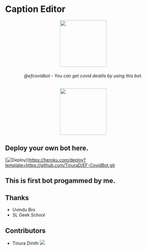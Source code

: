 # Caption Editor

<p align="center"><a href="https://t.me/efnormbot"><img src="(https://user-images.githubusercontent.com/87059430/131767843-67e59f30-45b0-4d08-87b7-4f238d68c993.png" width="150"></a></p>

<h6 align="center"> @efcovidbot - You can get covid deatils by using this bot. </h6>
 
<p align="center"> <a href=https://t.me/efcovidbot><img src="https://user-images.githubusercontent.com/87059430/129430712-ea56286d-e8c7-457f-b267-b4b38704f955.png" width="150"></a></p>

## Deploy your own bot here.
[![Deploy](https://www.herokucdn.com/deploy/button.svg)](https://heroku.com/deploy?template=https://github.com/TinuraD/EF-CovidBot.git

## This is first bot progammed by me.

## Thanks
- Uvindu Bro
- SL Geek School

## Contributors

- Tinura Dinith <a href="https://github.com/TinuraD"><img src="https://img.shields.io/badge/TinuraD-107D8D?logo=github"></a>
